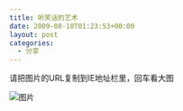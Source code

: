 ```yaml
---
title: 听笑话的艺术
date: 2009-08-10T01:23:53+00:00
layout: post
categories:
  - 分享
---
```


请把图片的URL复制到IE地址栏里，回车看大图

![图片](http:///farm3.static.flickr.com/2612/3738558352_061b88e612_o.jpg)